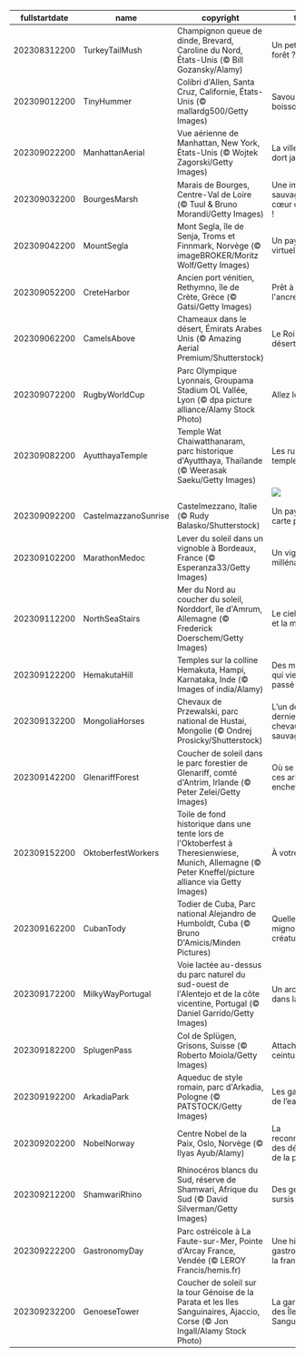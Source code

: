 |fullstartdate|name|copyright|title|image|
|--|--|--|--|--|
202308312200|TurkeyTailMush|Champignon queue de dinde, Brevard, Caroline du Nord, États-Unis (© Bill Gozansky/Alamy)|Un petit tour en forêt ?|![](/fr-FR/2023/09/202308312200TurkeyTailMush.jpg)|
202309012200|TinyHummer|Colibri d'Allen, Santa Cruz, Californie, États-Unis (© mallardg500/Getty Images)|Savourer une boisson florale|![](/fr-FR/2023/09/202309012200TinyHummer.jpg)|
202309022200|ManhattanAerial|Vue aérienne de Manhattan, New York, États-Unis (© Wojtek Zagorski/Getty Images)|La ville qui ne dort jamais !|![](/fr-FR/2023/09/202309022200ManhattanAerial.jpg)|
202309032200|BourgesMarsh|Marais de Bourges, Centre-Val de Loire (© Tuul & Bruno Morandi/Getty Images)|Une immersion sauvage au cœur de la cité !|![](/fr-FR/2023/09/202309032200BourgesMarsh.jpg)|
202309042200|MountSegla|Mont Segla, île de Senja, Troms et Finnmark, Norvège (© imageBROKER/Moritz Wolf/Getty Images)|Un paysage virtuel ou réel ?|![](/fr-FR/2023/09/202309042200MountSegla.jpg)|
202309052200|CreteHarbor|Ancien port vénitien, Rethymno, île de Crète, Grèce (© Gatsi/Getty Images)|Prêt à jeter l'ancre ?|![](/fr-FR/2023/09/202309052200CreteHarbor.jpg)|
202309062200|CamelsAbove|Chameaux dans le désert, Émirats Arabes Unis (© Amazing Aerial Premium/Shutterstock)|Le Roi du désert !|![](/fr-FR/2023/09/202309062200CamelsAbove.jpg)|
202309072200|RugbyWorldCup|Parc Olympique Lyonnais, Groupama Stadium OL Vallée, Lyon (© dpa picture alliance/Alamy Stock Photo)|Allez les bleus !|![](/fr-FR/2023/09/202309072200RugbyWorldCup.jpg)|
202309082200|AyutthayaTemple|Temple Wat Chaiwatthanaram, parc historique d'Ayutthaya, Thaïlande (© Weerasak Saeku/Getty Images)|Les ruines d'un temple royal|![](/fr-FR/2023/09/202309082200AyutthayaTemple.jpg)|
||||![](/fr-FR/2023/09/.jpg)|
202309092200|CastelmazzanoSunrise|Castelmezzano, Italie (© Rudy Balasko/Shutterstock)|Un paysage de carte postale|![](/fr-FR/2023/09/202309092200CastelmazzanoSunrise.jpg)|
202309102200|MarathonMedoc|Lever du soleil dans un vignoble à Bordeaux, France (© Esperanza33/Getty Images)|Un vignoble millénaire|![](/fr-FR/2023/09/202309102200MarathonMedoc.jpg)|
202309112200|NorthSeaStairs|Mer du Nord au coucher du soleil, Norddorf, île d'Amrum, Allemagne (© Frederick Doerschem/Getty Images)|Le ciel, le soleil et la mer…|![](/fr-FR/2023/09/202309112200NorthSeaStairs.jpg)|
202309122200|HemakutaHill|Temples sur la colline Hemakuta, Hampi, Karnataka, Inde (© Images of india/Alamy)|Des murmures qui viennent du passé|![](/fr-FR/2023/09/202309122200HemakutaHill.jpg)|
202309132200|MongoliaHorses|Chevaux de Przewalski, parc national de Hustai, Mongolie (© Ondrej Prosicky/Shutterstock)|L’un des derniers chevaux sauvages|![](/fr-FR/2023/09/202309132200MongoliaHorses.jpg)|
202309142200|GlenariffForest|Coucher de soleil dans le parc forestier de Glenariff, comté d'Antrim, Irlande (© Peter Zelei/Getty Images)|Où se trouvent ces arbres enchevêtrés ?|![](/fr-FR/2023/09/202309142200GlenariffForest.jpg)|
202309152200|OktoberfestWorkers|Toile de fond historique dans une tente lors de l'Oktoberfest à Theresienwiese, Munich, Allemagne (© Peter Kneffel/picture alliance via Getty Images)|À votre santé !|![](/fr-FR/2023/09/202309152200OktoberfestWorkers.jpg)|
202309162200|CubanTody|Todier de Cuba, Parc national Alejandro de Humboldt, Cuba (© Bruno D'Amicis/Minden Pictures)|Quelle est cette mignonne créature ?|![](/fr-FR/2023/09/202309162200CubanTody.jpg)|
202309172200|MilkyWayPortugal|Voie lactée au-dessus du parc naturel du sud-ouest de l'Alentejo et de la côte vicentine, Portugal (© Daniel Garrido/Getty Images)|Un arc-en-ciel dans la nuit|![](/fr-FR/2023/09/202309172200MilkyWayPortugal.jpg)|
202309182200|SplugenPass|Col de Splügen, Grisons, Suisse (© Roberto Moiola/Getty Images)|Attachez vos ceintures !|![](/fr-FR/2023/09/202309182200SplugenPass.jpg)|
202309192200|ArkadiaPark|Aqueduc de style romain, parc d'Arkadia, Pologne (© PATSTOCK/Getty Images)|Les gardiens de l’eau|![](/fr-FR/2023/09/202309192200ArkadiaPark.jpg)|
202309202200|NobelNorway|Centre Nobel de la Paix, Oslo, Norvège (© Ilyas Ayub/Alamy)|La reconnaissance des défenseurs de la paix|![](/fr-FR/2023/09/202309202200NobelNorway.jpg)|
202309212200|ShamwariRhino|Rhinocéros blancs du Sud, réserve de Shamwari, Afrique du Sud  (© David Silverman/Getty Images)|Des géants en sursis|![](/fr-FR/2023/09/202309212200ShamwariRhino.jpg)|
202309222200|GastronomyDay|Parc ostréicole à La Faute-sur-Mer, Pointe d'Arcay France, Vendée (© LEROY Francis/hemis.fr)|Une histoire de gastronomie à la française|![](/fr-FR/2023/09/202309222200GastronomyDay.jpg)|
202309232200|GenoeseTower|Coucher de soleil sur la tour Génoise de la Parata et les Iles Sanguinaires, Ajaccio, Corse (© Jon Ingall/Alamy Stock Photo)|La gardienne des Îles Sanguinaires|![](/fr-FR/2023/09/202309232200GenoeseTower.jpg)|
